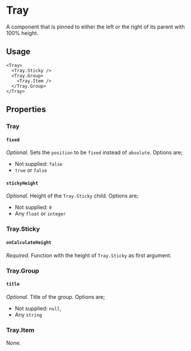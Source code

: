 # Tray

A component that is pinned to either the left or the right of its parent with 100% height.

## Usage

```
<Tray>
  <Tray.Sticky />
  <Tray.Group>
    <Tray.Item />
  </Tray.Group>
</Tray>
```

## Properties

### Tray

#### `fixed`

_Optional_. Sets the `position` to be `fixed` instead of `absolute`. Options are;

* Not supplied: `false`
* `true` or `false`

#### `stickyHeight`

_Optional_. Height of the `Tray.Sticky` child. Options are;

* Not supplied: `0`
* Any `float` or `integer`

### Tray.Sticky

#### `onCalculateHeight`

_Required_. Function with the height of `Tray.Sticky` as first argument.

### Tray.Group

#### `title`

_Optional_. Title of the group. Options are;

* Not supplied: `null`,
* Any `string`

### Tray.Item

None.
